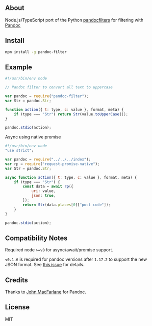 ## About

Node.js/TypeScript port of the Python [pandocfilters][] for filtering with [Pandoc][]

## Install

```bash
npm install -g pandoc-filter
```

## Example

```javascript
#!/usr/bin/env node

// Pandoc filter to convert all text to uppercase

var pandoc = require("pandoc-filter");
var Str = pandoc.Str;

function action({ t: type, c: value }, format, meta) {
	if (type === "Str") return Str(value.toUpperCase());
}

pandoc.stdio(action);
```

Async using native promise

```javascript
#!/usr/bin/env node
"use strict";

var pandoc = require("../../../index");
var rp = require("request-promise-native");
var Str = pandoc.Str;

async function action({ t: type, c: value }, format, meta) {
	if (type === "Str") {
		const data = await rp({
			uri: value,
			json: true,
		});
		return Str(data.places[0]["post code"]);
	}
}

pandoc.stdio(action);
```

## Compatibility Notes

Required node `>=v8` for async/await/promise support.

`v0.1.6` is required for pandoc versions after `1.17.2` to support the new JSON
format. See [this issue](https://github.com/mvhenderson/pandoc-filter-node/issues/5) for details.

## Credits

Thanks to [John MacFarlane](https://github.com/jgm) for Pandoc.

## License

MIT

[pandoc]: http://johnmacfarlane.net/pandoc
[pandocfilters]: https://github.com/jgm/pandocfilters
